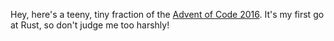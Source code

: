 Hey, here's a teeny, tiny fraction of the [Advent of Code 2016](https://adventofcode.com/2016). It's my first go at Rust, so don't judge me too harshly!
